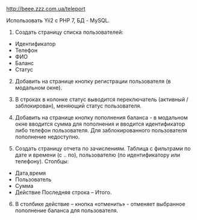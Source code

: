 http://beee.zzz.com.ua/teleport

Использовать Yii2 с PHP 7, БД - MySQL.

1. Создать страницу списка пользователей:
- Идентификатор
- Телефон
- ФИО
- Баланс
- Статус

2. Добавить на странице кнопку регистрации пользователя (в модальном окне).

3. В строках в колонке статус выводится переключатель (активный / заблокирован), меняющий статус пользователя.

4. Добавить на странице кнопку пополнения баланса - в модальном окне вводится сумма для пополнения и вводится идентификатор либо телефон пользователя. Для заблокированного пользователя пополнение недоступно.

5. Создать страницу отчета по зачислениям.
Таблица с фильтрами по дате и времени (с .. по), пользователю (по идентификатору или телефону).
Столбцы:
- Дата,время
- Пользователь
- Сумма
- Действие
Последняя строка – Итого.

6. В столбике действие – кнопка «отменить» - отменяет выбранное пополнение баланса для пользователя.
